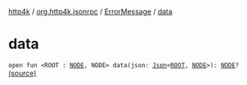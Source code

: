 [http4k](../../index.md) / [org.http4k.jsonrpc](../index.md) / [ErrorMessage](index.md) / [data](./data.md)

# data

`open fun <ROOT : `[`NODE`](data.md#NODE)`, NODE> data(json: `[`Json`](../../org.http4k.format/-json/index.md)`<`[`ROOT`](data.md#ROOT)`, `[`NODE`](data.md#NODE)`>): `[`NODE`](data.md#NODE)`?` [(source)](https://github.com/http4k/http4k/blob/master/http4k-jsonrpc/src/main/kotlin/org/http4k/jsonrpc/ErrorMessage.kt#L7)